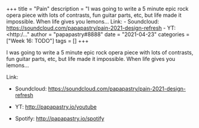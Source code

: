 +++
title = "Pain"
description = "I was going to write a 5 minute epic rock opera piece with lots of contrasts, fun guitar parts, etc, but life made it impossible. When life gives you lemons...  Link:  - Soundcloud: https://soundcloud.com/papapastry/pain-2021-design-refresh  - YT: <http:/..."
author = "papapastry#8888"
date = "2021-04-23"
categories = ["Week 16: TODO"]
tags = []
+++

I was going to write a 5 minute epic rock opera piece with lots of contrasts, fun guitar parts, etc, but life made it impossible. When life gives you lemons...

Link:

- Soundcloud: https://soundcloud.com/papapastry/pain-2021-design-refresh

- YT: <http://papapastry.io/youtube>
- Spotify: <http://papapastry.io/spotify>
